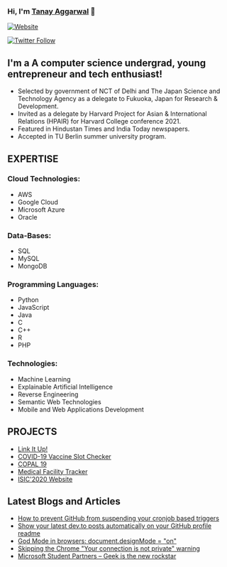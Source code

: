 ### Hi, I'm [Tanay Aggarwal][website] 👋

[![Website](https://img.shields.io/website?down_color=red&down_message=OFFINE&label=WWW.TANAYAGGARWL.COM&style=for-the-badge&up_color=green&up_message=LIVE&url=https%3A%2F%2Fwww.tanayaggarwal.com%2F)](https://tanayaggarwal.com)

[![Twitter Follow](https://img.shields.io/twitter/follow/ImTanayAggarwal?style=social)](https://twitter.com/ImTanayAggarwal)

## I'm a A computer science undergrad, young entrepreneur and tech enthusiast!

- Selected by government of NCT of Delhi and The Japan Science and Technology Agency as a delegate to Fukuoka, Japan for Research & Development.
- Invited as a delegate by Harvard Project for Asian & International Relations (HPAIR) for Harvard College conference 2021.
- Featured in Hindustan Times and India Today newspapers.
- Accepted in TU Berlin summer university program.

## EXPERTISE 

### Cloud Technologies: 

- AWS
- Google Cloud
- Microsoft Azure
- Oracle

### Data-Bases: 

- SQL
- MySQL 
- MongoDB

### Programming Languages: 

- Python
- JavaScript
- Java
- C
- C++
- R
- PHP

### Technologies:

- Machine Learning
- Explainable Artificial Intelligence
- Reverse Engineering
- Semantic Web Technologies
- Mobile and Web Applications Development


## PROJECTS

- [Link It Up!](https://linkitup.cf/)
- [COVID-19 Vaccine Slot Checker](http://cowin.gq/)
- [COPAL 19](http://copal19.org/)
- [Medical Facility Tracker](http://coronabeds.cf/)
- [ISIC'2020 Website](https://sonikamalik.netlify.app/)



## Latest Blogs and Articles

<!-- BLOG-POST-LIST:START -->
- [How to prevent GitHub from suspending your cronjob based triggers](https://dev.to/gautamkrishnar/how-to-prevent-github-from-suspending-your-cronjob-based-triggers-knf)
- [Show your latest dev.to posts automatically on your GitHub profile readme](https://dev.to/gautamkrishnar/show-your-latest-dev-to-posts-automatically-in-your-github-profile-readme-3nk8)
- [God Mode in browsers: document.designMode = &quot;on&quot;](https://dev.to/gautamkrishnar/god-mode-in-browsers-document-designmode-on-2pmo)
- [Skipping the Chrome &quot;Your connection is not private&quot; warning](https://dev.to/gautamkrishnar/quickbits-1-skipping-the-chrome-your-connection-is-not-private-warning-4kp1)
- [Microsoft Student Partners – Geek is the new rockstar](https://dev.to/gautamkrishnar/microsoft-student-partners--geek-is-the-new-rockstar)
<!-- BLOG-POST-LIST:END -->



[website]: https://www.tanayaggarwal.me/
